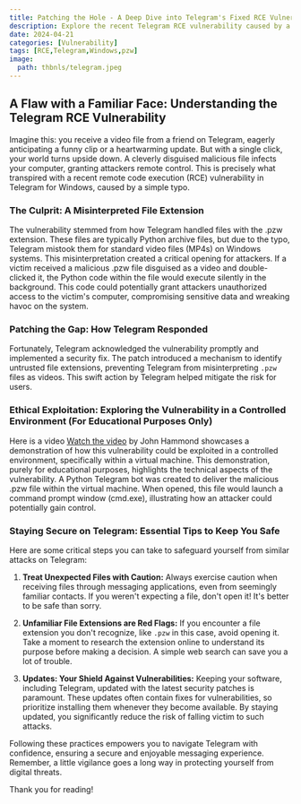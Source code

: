 ```yaml
---
title: Patching the Hole - A Deep Dive into Telegram's Fixed RCE Vulnerability
description: Explore the recent Telegram RCE vulnerability caused by a typo in handling .pzw files, which led to remote code execution on Windows. Learn how Telegram addressed the issue with a swift patch and discover essential tips for staying secure on messaging platforms. Dive into the technical details and watch a controlled exploitation demonstration for educational purposes.
date: 2024-04-21
categories: [Vulnerability]
tags: [RCE,Telegram,Windows,pzw]
image:
  path: thbnls/telegram.jpeg
---
```


## A Flaw with a Familiar Face: Understanding the Telegram RCE Vulnerability

Imagine this: you receive a video file from a friend on Telegram, eagerly anticipating a funny clip or a heartwarming update. But with a single click, your world turns upside down. A cleverly disguised malicious file infects your computer, granting attackers remote control. This is precisely what transpired with a recent remote code execution (RCE) vulnerability in Telegram for Windows, caused by a simple typo.

### The Culprit: A Misinterpreted File Extension

The vulnerability stemmed from how Telegram handled files with the .pzw extension. These files are typically Python archive files, but due to the typo, Telegram mistook them for standard video files (MP4s) on Windows systems. This misinterpretation created a critical opening for attackers. If a victim received a malicious .pzw file disguised as a video and double-clicked it, the Python code within the file would execute silently in the background. This code could potentially grant attackers unauthorized access to the victim's computer, compromising sensitive data and wreaking havoc on the system.

### Patching the Gap: How Telegram Responded

Fortunately, Telegram acknowledged the vulnerability promptly and implemented a security fix. The patch introduced a mechanism to identify untrusted file extensions, preventing Telegram from misinterpreting `.pzw` files as videos. This swift action by Telegram helped mitigate the risk for users.

### Ethical Exploitation: Exploring the Vulnerability in a Controlled Environment (For Educational Purposes Only)

Here is a video [Watch the video](https://youtu.be/6JY3uaLSflk?si=f3wC-gScxRIN6NFu) by John Hammond showcases a demonstration of how this vulnerability could be exploited in a controlled environment, specifically within a virtual machine. This demonstration, purely for educational purposes, highlights the technical aspects of the vulnerability. A Python Telegram bot was created to deliver the malicious .pzw file within the virtual machine. When opened, this file would launch a command prompt window (cmd.exe), illustrating how an attacker could potentially gain control.

### Staying Secure on Telegram: Essential Tips to Keep You Safe

Here are some critical steps you can take to safeguard yourself from similar attacks on Telegram:

1. **Treat Unexpected Files with Caution:** Always exercise caution when receiving files through messaging applications, even from seemingly familiar contacts. If you weren't expecting a file, don't open it! It's better to be safe than sorry.

2. **Unfamiliar File Extensions are Red Flags:** If you encounter a file extension you don't recognize, like `.pzw` in this case, avoid opening it. Take a moment to research the extension online to understand its purpose before making a decision. A simple web search can save you a lot of trouble.

3. **Updates: Your Shield Against Vulnerabilities:** Keeping your software, including Telegram, updated with the latest security patches is paramount. These updates often contain fixes for vulnerabilities, so prioritize installing them whenever they become available. By staying updated, you significantly reduce the risk of falling victim to such attacks.

Following these practices empowers you to navigate Telegram with confidence, ensuring a secure and enjoyable messaging experience. Remember, a little vigilance goes a long way in protecting yourself from digital threats.


Thank you for reading!
